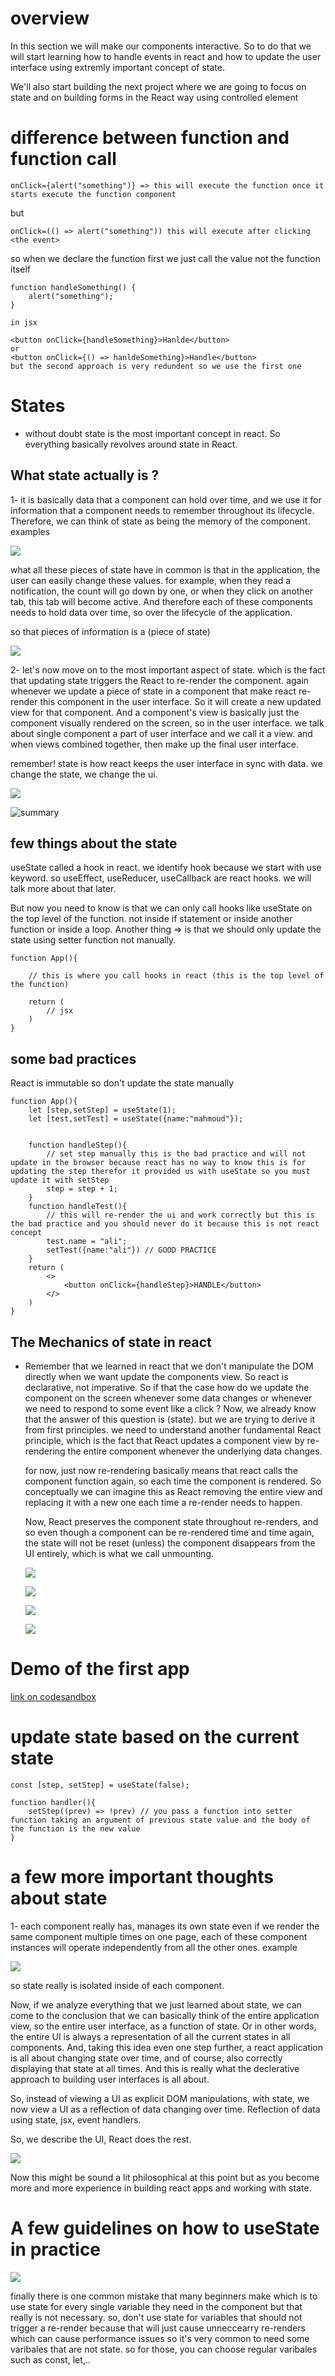 # overview

In this section we will make our components interactive. So to do that we will start learning how to handle events in react and how to update the user interface using extremly important concept of state.

We'll also start building the next project where we are going to focus on state and on building forms in the React way using controlled element

# difference between function and function call

```
onClick={alert("something")} => this will execute the function once it starts execute the function component
```

but

```
onClick=(() => alert("something")) this will execute after clicking <the event>
```

so when we declare the function first we just call the value not the function itself

```
function handleSomething() {
    alert("something");
}

in jsx

<button onClick={handleSomething}>Hanlde</button>
or
<button onClick={() => hanldeSomething}>Handle</button>
but the second approach is very redundent so we use the first one

```

# States

- without doubt state is the most important concept in react. So everything basically revolves around state in React.

## What state actually is ?

1- it is basically data that a component can hold over time, and we use it for information that a component needs to remember throughout its lifecycle.
Therefore, we can think of state as being the memory of the component.
examples

![](./01.png)

what all these pieces of state have in common is that in the application, the user can easily change these values.
for example, when they read a notification, the count will go down by one, or when they click on another tab, this tab will become active.
And therefore each of these components needs to hold data over time, so over the lifecycle of the application.

so that pieces of information is a (piece of state)

![](./02.png)

2- let's now move on to the most important aspect of state.
which is the fact that updating state triggers the React to re-render the component.
again whenever we update a piece of state in a component that make react re-render this component in the user interface.
So it will create a new updated view for that component.
And a component's view is basically just the component visually rendered on the screen, so in the user interface.
we talk about single component a part of user interface and we call it a view.
and when views combined together, then make up the final user interface.

remember! state is how react keeps the user interface in sync with data. we change the state, we change the ui.

![](./03.png)

![summary](./04.png)

## few things about the state

useState called a hook in react. we identify hook because we start with use keyword.
so useEffect, useReducer, useCallback are react hooks. we will talk more about that later.

But now you need to know is that we can only call hooks like useState on the top level of the function.
not inside if statement or inside another function or inside a loop.
Another thing => is that we should only update the state using setter function not manually.

```
function App(){

    // this is where you call hooks in react (this is the top level of the function)

    return (
        // jsx
    )
}
```

## some bad practices

React is immutable so don't update the state manually

```
function App(){
    let [step,setStep] = useState(1);
    let [test,setTest] = useState({name:"mahmoud"});


    function handleStep(){
        // set step manually this is the bad practice and will not update in the browser because react has no way to know this is for updating the step therefor it provided us with useState so you must update it with setStep
        step = step + 1;
    }
    function handleTest(){
        // this will re-render the ui and work correctly but this is the bad practice and you should never do it because this is not react concept
        test.name = "ali";
        setTest({name:"ali"}) // GOOD PRACTICE
    }
    return (
        <>
            <button onClick={handleStep}>HANDLE</button>
        </>
    )
}
```

## The Mechanics of state in react

- Remember that we learned in react that we don't manipulate the DOM directly when we want update the components view. So react is declarative, not imperative.
  So if that the case how do we update the component on the screen whenever some data changes or whenever we need to respond to some event like a click ?
  Now, we already know that the answer of this question is (state).
  but we are trying to derive it from first principles.
  we need to understand another fundamental React principle, which is the fact that React updates a component view by re-rendering the entire component whenever the underlying data changes.

  for now, just now re-rendering basically means that react calls the component function again, so each time the component is rendered.
  So conceptually we can imagine this as React removing the entire view and replacing it with a new one each time a re-render needs to happen.

  Now, React preserves the component state throughout re-renders, and so even though a component can be re-rendered time and time again, the state will not be reset (unless) the component disappears from the UI entirely, which is what we call unmounting.

  ![](./05.png)

  ![](./06.png)

  ![](./07.png)

  ![](./08.png)

# Demo of the first app

[link on codesandbox](https://rvvdc5.csb.app/)

# update state based on the current state

```
const [step, setStep] = useState(false);

function handler(){
    setStep((prev) => !prev) // you pass a function into setter function taking an argument of previous state value and the body of the function is the new value
}
```

# a few more important thoughts about state

1- each component really has, manages its own state even if we render the same component multiple times on one page, each of these component instances will operate independently from all the other ones.
example

![](./09.png)

so state really is isolated inside of each component.

Now, if we analyze everything that we just learned about state, we can come to the conclusion that we can basically think of the entire application view, so the entire user interface, as a function of state.
Or in other words, the entire UI is always a representation of all the current states in all components.
And, taking this idea even one step further, a react application is all about changing state over time, and of course, also correctly displaying that state at all times. And this is really what the declerative approach to building user interfaces is all about.

So, instead of viewing a UI as explicit DOM manipulations, with state, we now view a UI as a reflection of data changing over time.
Reflection of data using state, jsx, event handlers.

So, we describe the UI, React does the rest.

![](./10.png)

Now this might be sound a lit philosophical at this point but as you become more and more experience in building react apps and working with state.

# A few guidelines on how to useState in practice

![](./11.png)

finally there is one common mistake that many beginners make which is to use state for every single variable they need in the component but that really is not necessary. so, don't use state for variables that should not trigger a re-render because that will just cause unneccearry re-renders which can cause performance issues so it's very common to need some varibales that are not state. so for those, you can choose regular varibales such as const, let,..
